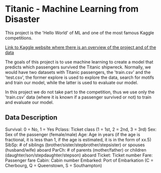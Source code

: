 # Titanic - Machine Learning from Disaster

This project is the 'Hello World' of ML and one of the most famous Kaggle competitions.

[Link to Kaggle website where there is an overview of the project and of the data](https://www.kaggle.com/competitions/titanic/overview)

The goals of this project is to use machine learning to create a model that predicts which passengers survived the Titanic shipwreck. Normally, we would
have two datasets with Titanic passengers, the 'train.csv' and the 'test.csv', the former explore is used to explore the data, search for motifs  and train
our model, while the latter is used to evaluate our model.

In this project we do not take part to the competition, thus we use only the 'train.csv' data (where it is known if a passenger survived or not) to train 
and evaluate our model.

## Data Description

Survival: 0 = No, 1 = Yes
Pclass: Ticket class (1 = 1st, 2 = 2nd, 3 = 3rd)
Sex: Sex of the passenger (female/male)
Age: Age in years (if the age is fractional, it is less than 1, if the age is estimated, it is in the form of xx.5)
SibSp: # of siblings (brother/sister/stepbrother/stepsister) or spouses (husband/wife) aboard
ParCh: # of parents (mother/father) or children (daughter/son/stepdaughter/stepson) aboard
Ticket: Ticket number
Fare: Passenger fare
Cabin: Cabin number
Embarked: Port of Embarkation (C = Cherbourg, Q = Queenstown, S = Southampton)


